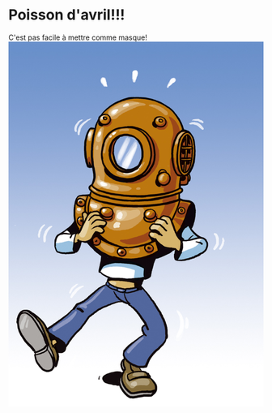 # Poisson d'avril!!!

C'est pas facile à mettre comme masque!
<img src="scaphandre.jpg" class="img-responsive" alt=""> </div>
